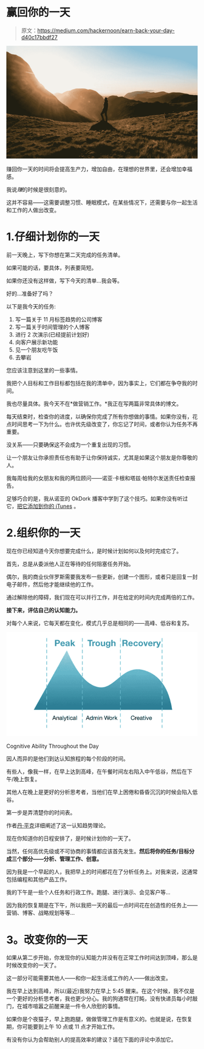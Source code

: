 # 赢回你的一天

> 原文：<https://medium.com/hackernoon/earn-back-your-day-d40c17bbdf27>

![](img/ea5bfa1a8eabf6eb2735e1d61b85fb5c.png)

赚回你一天的时间将会提高生产力，增加自由，在理想的世界里，还会增加幸福感。

我说*赚*的时候是很刻意的。

这并不容易——这需要调整习惯、睡眠模式，在某些情况下，还需要与你一起生活和工作的人做出改变。

# 1.仔细计划你的一天

前一天晚上，写下你想在第二天完成的任务清单。

如果可能的话，要具体，列表要简短。

如果你还没有这样做，写下今天的清单…我会等。

好的…准备好了吗？

以下是我今天的任务:

1.  写一篇关于 11 月标签趋势的公司博客
2.  写一篇关于时间管理的个人博客
3.  进行 2 次演示(已经提前计划好)
4.  向客户展示新功能
5.  见一个朋友吃午饭
6.  去攀岩

您应该注意到这里的一些事情。

我把个人目标和工作目标都包括在我的清单中，因为事实上，它们都在争夺我的时间。

我也尽量具体。我今天不在*做营销工作。*我正在写两篇非常具体的博文。

每天结束时，检查你的进度，以确保你完成了所有你想做的事情。如果你没有，花点时间思考一下为什么。也许优先级改变了，你忘记了时间，或者你认为任务不再重要。

没关系——只要确保这不会成为一个重复出现的习惯。

让一个朋友让你承担责任也有助于让你保持诚实，尤其是如果这个朋友是你尊敬的人。

我每周给我的女朋友和我的两位顾问——诺亚·卡根和塔兹·帕特尔发送责任检查报告。

足够巧合的是，我从诺亚的 OkDork 播客中学到了这个技巧。如果你没有听过它，[把它添加到你的 iTunes](https://okdork.com/podcast/) 。

# 2.组织你的一天

现在你已经知道今天你想要完成什么，是时候计划如何以及何时完成它了。

首先，总是从委派他人正在等待的任何阻塞任务开始。

偶尔，我的商业伙伴罗斯需要我发布一些更新，创建一个图形，或者只是回复一封电子邮件，然后他才能继续他的工作。

通过解除他的障碍，我们现在可以并行工作，并在给定的时间内完成两倍的工作。

**接下来，评估自己的认知能力。**

对每个人来说，它每天都在变化，模式几乎总是相同的——高峰、低谷和复苏。

![](img/7f286c798747fadc7ae885c30c46bc94.png)

Cognitive Ability Throughout the Day

因人而异的是他们到达认知旅程的每个阶段的时间。

有些人，像我一样，在早上达到高峰，在午餐时间左右陷入中午低谷，然后在下午/晚上恢复。

其他人在晚上是更好的分析思考者，当他们在早上困倦和昏昏沉沉的时候会陷入低谷。

第一步是弄清楚你的时间表。

作者[丹·平克](https://www.danpink.com/)详细阐述了这一认知趋势理论。

现在你知道你的日程安排了，是时候计划你的一天了。

当然，任何高优先级或不可协商的事情都应该首先发生。**然后将你的任务/目标分成三个部分——分析、管理工作、创意。**

因为我是一个早起的人，我把早上的时间都花在了分析任务上。对我来说，这通常包括编程和其他产品工作。

我的下午是一些个人任务和行政工作。跑腿、进行演示、会见客户等…

因为我的恢复期是在下午，所以我把一天的最后一点时间花在创造性的任务上——营销、博客、战略规划等等…

# **3。改变你的一天**

如果从第二步开始，你发现你的认知能力并没有在正常工作时间达到顶峰，那么是时候改变你的一天了。

这一部分可能需要其他人——和你一起生活或工作的人——做出改变。

我在早上达到高峰，所以(最近)我努力在早上 5:45 醒来。在这个时候，我不仅是一个更好的分析思考者，我也更少分心。我的狗通常在打盹，没有快递员每小时敲门，在城市喧嚣之前醒来是一件令人欣慰的事情。

如果你是个夜猫子，早上跑跑腿，做做管理工作是有意义的。也就是说，在恢复期，你可能要到上午 10 点或 11 点才开始工作。

有没有你认为会帮助别人的提高效率的建议？请在下面的评论中添加它。